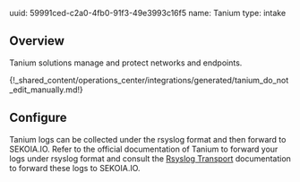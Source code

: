 uuid: 59991ced-c2a0-4fb0-91f3-49e3993c16f5
name: Tanium
type: intake

## Overview
Tanium solutions manage and protect networks and endpoints.

{!_shared_content/operations_center/integrations/generated/tanium_do_not_edit_manually.md!}

## Configure
Tanium logs can be collected under the rsyslog format and then forward to SEKOIA.IO. Refer to the official documentation of Tanium to forward your logs under rsyslog format and consult the [Rsyslog Transport](../../../ingestion_methods/rsyslog/) documentation to forward these logs to SEKOIA.IO.
